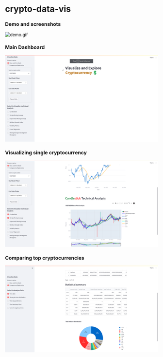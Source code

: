 # crypto-data-vis

### Demo and screenshots
![demo.gif](/assets/demo.gif)

### Main Dashboard
![dashboard.png](/assets/dashboard.png)

### Visualizing single cryptocurrency
![visualizing_single_stock](/assets/visualizing_single_stock.png)

### Comparing top cryptocurrencies
![comparable_stock.png](/assets/comparable_stocks.png)

